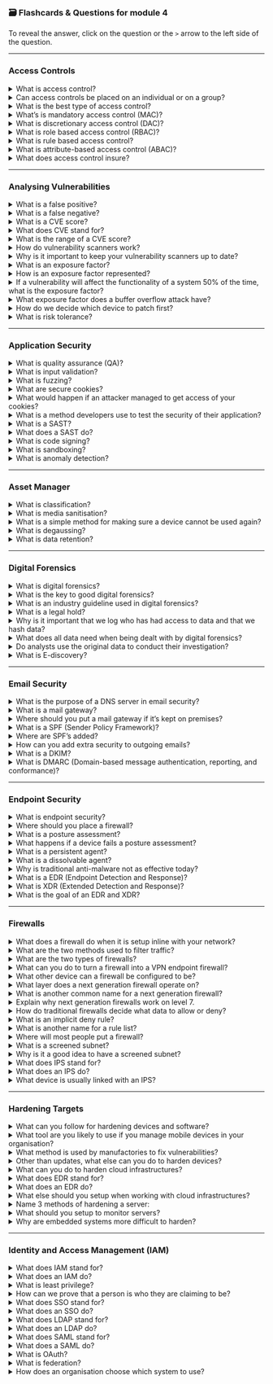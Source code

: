 ### 🗃️ Flashcards & Questions for module 4
To reveal the answer, click on the question or the `>` arrow to the left side of the question.

-----

### Access Controls

<details>
  <summary>What is access control?</summary>
  Access control is about controlling and enforcing policies that allow or deny access to data.
</details>

<details>
  <summary>Can access controls be placed on an individual or on a group?</summary>
  Both.
</details>

<details>
  <summary>What is the best type of access control?</summary>
  Least privilege.
</details>

<details>
  <summary>What’s is mandatory access control (MAC)?</summary>
  Every resource is assigned a label of severity. Then each user is assigned a level of severity that they are able to access.
</details>

<details>
  <summary>What is discretionary access control (DAC)?</summary>
  The owner of the data decides who gets access and at what level.
</details>

<details>
  <summary>What is role based access control (RBAC)?</summary>
  Access based on your job role.
</details>

<details>
  <summary>What is rule based access control?</summary>
  Permissions are enforced by rules set by administrators.
</details>

<details>
  <summary>What is attribute-based access control (ABAC)?</summary>
  This is a next generation access control that considers attributes such as IP address, time of day, request action, and relationship to the data.
</details>

<details>
  <summary>What does access control insure?</summary>
  That after authentication, users only have access to the data they need.
</details>


-----

### Analysing Vulnerabilities

<details>
  <summary>What is a false positive?</summary>
  Information given about a vulnerability but after investing, the error does not exist. Given a positive but it turned out to be false.
</details>

<details>
  <summary>What is a false negative?</summary>
  A false negative means there is a vulnerability but your detection systems didn’t detect it.
</details>

<details>
  <summary>What is a CVE score?</summary>
  A score on how severe a vulnerability is.
</details>

<details>
  <summary>What does CVE stand for?</summary>
  Common vulnerabilities and exposures.
</details>

<details>
  <summary>What is the range of a CVE score?</summary>
  0–10 (10 being the most severe).
</details>

<details>
  <summary>How do vulnerability scanners work?</summary>
  They scan your system looking for signatures of malware.
</details>

<details>
  <summary>Why is it important to keep your vulnerability scanners up to date?</summary>
  To make sure that the malware signatures are up to date with the latest versions.
</details>

<details>
  <summary>What is an exposure factor?</summary>
  The quantification of how risky the vulnerability is to the network and system.
</details>

<details>
  <summary>How is an exposure factor represented?</summary>
  As a percentage.
</details>

<details>
  <summary>If a vulnerability will affect the functionality of a system 50% of the time, what is the exposure factor?</summary>
  50%.
</details>

<details>
  <summary>What exposure factor does a buffer overflow attack have?</summary>
  100%.
</details>

<details>
  <summary>How do we decide which device to patch first?</summary>
  How many users are using the device and how much revenue is the device bringing in.
</details>

<details>
  <summary>What is risk tolerance?</summary>
  Prioritising which device/system should be patched first.
</details>

-----

### Application Security

<details>
  <summary>What is quality assurance (QA)?</summary>
  These are tests that check the app’s functionality and its security.
</details>

<details>
  <summary>What is input validation?</summary>
  Checking the input for malicious code or injections before processing the input in the application.
</details>

<details>
  <summary>What is fuzzing?</summary>
  Fuzzing is an automation tool that tests the application for input validation and to make sure the application preforms as it should.
</details>

<details>
  <summary>What are secure cookies?</summary>
  These cookies are very similar to standard cookies but they can only be transferred over HTTPS with encryption.
</details>

<details>
  <summary>What would happen if an attacker managed to get access of your cookies?</summary>
  They could try a session jacking attack where they could log into your account without any information.
</details>

<details>
  <summary>What is a method developers use to test the security of their application?</summary>
  Running their code through a SAST.
</details>

<details>
  <summary>What is a SAST?</summary>
  Static application security testing.
</details>

<details>
  <summary>What does a SAST do?</summary>
  SAST’s analyse code and identifies security flaws.
</details>

<details>
  <summary>What is code signing?</summary>
  This is when developers hash their code so that when others install the code they can check for integrity by hashing the code them selves and checking they get the same value.
</details>

<details>
  <summary>What is sandboxing?</summary>
  Testing software in a safe environment where the software only has access to the data in the sandbox.
</details>

<details>
  <summary>What is anomaly detection?</summary>
  This detects anything unusual happening on the network. For example, large amounts of file transfers in the middle of the night.
</details>


-----

### Asset Manager

<details>
  <summary>What is classification?</summary>
  The process of determining what type of asset something is. (Software/hardware)
</details>

<details>
  <summary>What is media sanitisation?</summary>
  The process of wiping data from a device before either passing it on to another user or throwing it away.
</details>

<details>
  <summary>What is a simple method for making sure a device cannot be used again?</summary>
  Physical damage.
</details>

<details>
  <summary>What is degaussing?</summary>
  Using electromagnetic fields that erase all data on a drive.
</details>

<details>
  <summary>What is data retention?</summary>
  Keeping data backed up.
</details>

-----

### Digital Forensics

<details>
  <summary>What is digital forensics?</summary>
  The process of collecting, preserving, and analysing data.
</details>

<details>
  <summary>What is the key to good digital forensics?</summary>
  Following best practices.
</details>

<details>
  <summary>What is an industry guideline used in digital forensics?</summary>
  RFC 3227 provides industry guidelines for evidence collection and archiving.
</details>

<details>
  <summary>What is a legal hold?</summary>
  Instructions from a lawyer or court on preserving specific electronically stored information (ESI).
</details>

<details>
  <summary>Why is it important that we log who has had access to data and that we hash data?</summary>
  To make sure the data hasn’t been tampered with.
</details>

<details>
  <summary>What does all data need when being dealt with by digital forensics?</summary>
  Documentation and a chain of custody.
</details>

<details>
  <summary>Do analysts use the original data to conduct their investigation?</summary>
  No, they create and use a copy of the original data which must be preserved.
</details>

<details>
  <summary>What is E-discovery?</summary>
  It’s about the collection of data.
</details>


-----

### Email Security

<details>
  <summary>What is the purpose of a DNS server in email security?</summary>
  We can use a DNS server to confirm whether an email was sent from a legitimate server or not.
</details>

<details>
  <summary>What is a mail gateway?</summary>
  The gatekeeper that takes in mail you have received over the internet. It checks if the sources are valid.
</details>

<details>
  <summary>Where should you put a mail gateway if it’s kept on premises?</summary>
  On a screened subnet.
</details>

<details>
  <summary>What is a SPF (Sender Policy Framework)?</summary>
  This is used to configure a server that will send mail on your behalf. Commonly seen in an organisation.
</details>

<details>
  <summary>Where are SPF’s added?</summary>
  To your DNS server as a TXT record.
</details>

<details>
  <summary>How can you add extra security to outgoing emails?</summary>
  Using DKIM (Domain keys identified mail).
</details>

<details>
  <summary>What is a DKIM?</summary>
  This is a public key signature sent between mail servers.
</details>

<details>
  <summary>What is DMARC (Domain-based message authentication, reporting, and conformance)?</summary>
  Specifies what you want to happen when an email is not validated via SPF or DKIM.
</details>

-----

### Endpoint Security

<details>
  <summary>What is endpoint security?</summary>
  The security of the device that users rely on every day.
</details>

<details>
  <summary>Where should you place a firewall?</summary>
  At the edge of the network where the internal system meets the outside internet.
</details>

<details>
  <summary>What is a posture assessment?</summary>
  Checks to ensure devices are properly secured before they are allowed full access to the network.
</details>

<details>
  <summary>What happens if a device fails a posture assessment?</summary>
  It may be quarantined.
</details>

<details>
  <summary>What is a persistent agent?</summary>
  It is installed on a device and continuously monitors the system.
</details>

<details>
  <summary>What is a dissolvable agent?</summary>
  It runs temporarily during login and removes itself after.
</details>

<details>
  <summary>Why is traditional anti-malware not as effective today?</summary>
  Because millions of new malware variants are created daily.
</details>

<details>
  <summary>What is a EDR (Endpoint Detection and Response)?</summary>
  This is an advanced anti-virus that extends beyond signatures and checks user behaviour, process monitoring, and machine learning to identify threats. EDR’s also provide root-cause analysis.
</details>

<details>
  <summary>What is XDR (Extended Detection and Response)?</summary>
  An XDR pulls in data from multiple systems, including endpoints, networks, and user activity.
</details>

<details>
  <summary>What is the goal of an EDR and XDR?</summary>
  To detect malicious activity quickly and stop it in real time to prevent it becoming a larger problem.
</details>

-----

### Firewalls

<details>
  <summary>What does a firewall do when it is setup inline with your network?</summary>
  Decides whether to allow or deny traffic depending on rules we set.
</details>

<details>
  <summary>What are the two methods used to filter traffic?</summary>
  Port or application.
</details>

<details>
  <summary>What are the two types of firewalls?</summary>
  Traditional and NGFW (Next-generation firewalls).
</details>

<details>
  <summary>What can you do to turn a firewall into a VPN endpoint firewall?</summary>
  Encrypt the traffic.
</details>

<details>
  <summary>What other device can a firewall be configured to be?</summary>
  A router / layer 3 device.
</details>

<details>
  <summary>What layer does a next generation firewall operate on?</summary>
  Layer 7.
</details>

<details>
  <summary>What is another common name for a next generation firewall?</summary>
  Application gateways.
</details>

<details>
  <summary>Explain why next generation firewalls work on level 7.</summary>
  Because this is the application layer, we can decide whether to block or allow traffic from specific applications.
</details>

<details>
  <summary>How do traditional firewalls decide what data to allow or deny?</summary>
  We set rules on what ports the data is using to get from point A to point B.
</details>

<details>
  <summary>What is an implicit deny rule?</summary>
  If the firewall cannot find a rule set based on the data then it will automatically deny the data.
</details>

<details>
  <summary>What is another name for a rule list?</summary>
  ACL (Access Control List).
</details>

<details>
  <summary>Where will most people put a firewall?</summary>
  Between their network and the internet.
</details>

<details>
  <summary>What is a screened subnet?</summary>
  A screened subnet is a separate network from our internal network and contains devices that need to be accessed by the internet. The firewall then works as a router routing to either the screened subnet or to the internal network.
</details>

<details>
  <summary>Why is it a good idea to have a screened subnet?</summary>
  Because if an attacker manages to get access to the screened subnet, they do not have access to our internal network.
</details>

<details>
  <summary>What does IPS stand for?</summary>
  Intrusion Prevention System.
</details>

<details>
  <summary>What does an IPS do?</summary>
  It recognises injections and malicious software signatures and blocks the attack.
</details>

<details>
  <summary>What device is usually linked with an IPS?</summary>
  Next generation firewalls.
</details>

-----

### Hardening Targets

<details>
  <summary>What can you follow for hardening devices and software?</summary>
  Most manufactures will provide a hardening guide to follow.
</details>

<details>
  <summary>What tool are you likely to use if you manage mobile devices in your organisation?</summary>
  MDM (Mobile Device Manager).
</details>

<details>
  <summary>What method is used by manufactories to fix vulnerabilities?</summary>
  Patches in the form of updates.
</details>

<details>
  <summary>Other than updates, what else can you do to harden devices?</summary>
  Remove unnecessary applications and change default passwords.
</details>

<details>
  <summary>What can you do to harden cloud infrastructures?</summary>
  Secure the admin device and account, and make sure all other parts of the system follow the principle of least privilege.
</details>

<details>
  <summary>What does EDR stand for?</summary>
  Endpoint Detection and Response.
</details>

<details>
  <summary>What does an EDR do?</summary>
  These will monitor for threats and respond accordingly.
</details>

<details>
  <summary>What else should you setup when working with cloud infrastructures?</summary>
  C2C (Cloud to Cloud) backup.
</details>

<details>
  <summary>Name 3 methods of hardening a server:</summary>
  Updates, firewalls, and minimum password requirements.
</details>

<details>
  <summary>What should you setup to monitor servers?</summary>
  Anti-virus/anti-malware.
</details>

<details>
  <summary>Why are embedded systems more difficult to harden?</summary>
  Because they have their own purpose-built operating system.
</details>

-----

### Identity and Access Management (IAM)

<details>
  <summary>What does IAM stand for?</summary>
  Identity and Access Management.
</details>

<details>
  <summary>What does an IAM do?</summary>
  It ensures the right people get the access at the right time.
</details>

<details>
  <summary>What is least privilege?</summary>
  Least privilege means users should only get the permissions necessary for their job.
</details>

<details>
  <summary>How can we prove that a person is who they are claiming to be?</summary>
  Passwords, security questions, government documents, or automated checks like credit history.
</details>

<details>
  <summary>What does SSO stand for?</summary>
  Single Sign-On.
</details>

<details>
  <summary>What does an SSO do?</summary>
  An SSO allows you to log in once, then use resources across the network without needing to re-enter credentials.
</details>

<details>
  <summary>What does LDAP stand for?</summary>
  Lightweight Directory Access Protocol.
</details>

<details>
  <summary>What does an LDAP do?</summary>
  Manages large directories of users and resources.
</details>

<details>
  <summary>What does SAML stand for?</summary>
  Security Assertion Markup Language.
</details>

<details>
  <summary>What does a SAML do?</summary>
  Lets organisations rely on third-party authentication databases.
</details>

<details>
  <summary>What is OAuth?</summary>
  OAuth is an authentication framework often paired with OpenID for authentication.
</details>

<details>
  <summary>What is federation?</summary>
  Federation allows you to log in to one service using credentials for another service — for example, signing in using your Google or Apple account.
</details>

<details>
  <summary>How does an organisation choose which system to use?</summary>
  Interoperability.
</details>







